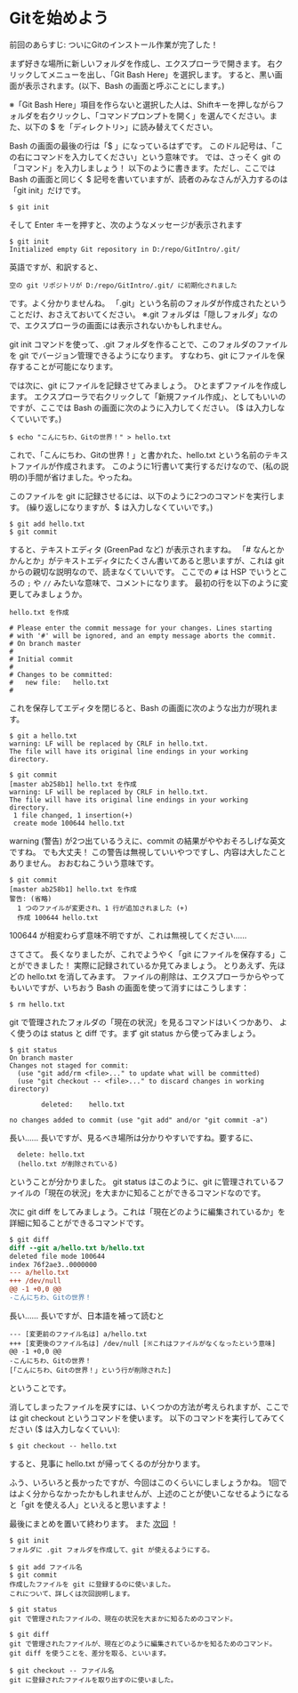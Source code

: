 # Gitを始めよう

前回のあらすじ: ついにGitのインストール作業が完了した！

まず好きな場所に新しいフォルダを作成し、エクスプローラで開きます。
右クリックしてメニューを出し、「Git Bash Here」を選択します。
すると、黒い画面が表示されます。(以下、Bash の画面と呼ぶことにします。)

※「Git Bash Here」項目を作らないと選択した人は、Shiftキーを押しながらフォルダを右クリックし、「コマンドプロンプトを開く」を選んでください。また、以下の $ を「ディレクトリ>」に読み替えてください。

Bash の画面の最後の行は「$ 」になっているはずです。
このドル記号は、「この右にコマンドを入力してください」という意味です。
では、さっそく git の「コマンド」を入力しましょう！
以下のように書きます。ただし、ここでは Bash の画面と同じく $ 記号を書いていますが、読者のみなさんが入力するのは「git init」だけです。

```
$ git init
```

そして Enter キーを押すと、次のようなメッセージが表示されます

```
$ git init
Initialized empty Git repository in D:/repo/GitIntro/.git/
```

英語ですが、和訳すると、

```
空の git リポジトリが D:/repo/GitIntro/.git/ に初期化されました
```

です。よく分かりませんね。
「.git」という名前のフォルダが作成されたということだけ、おさえておいてください。
※.git フォルダは「隠しフォルダ」なので、エクスプローラの画面には表示されないかもしれません。

git init コマンドを使って、.git フォルダを作ることで、このフォルダのファイルを git でバージョン管理できるようになります。
すなわち、git にファイルを保存することが可能になります。

では次に、git にファイルを記録させてみましょう。
ひとまずファイルを作成します。
エクスプローラで右クリックして「新規ファイル作成」、としてもいいのですが、ここでは Bash の画面に次のように入力してください。
($ は入力しなくていいです。)

```
$ echo "こんにちわ、Gitの世界！" > hello.txt
```

これで、「こんにちわ、Gitの世界！」と書かれた、hello.txt という名前のテキストファイルが作成されます。
このように1行書いて実行するだけなので、(私の説明の)手間が省けました。やったね。

このファイルを git に記録させるには、以下のように2つのコマンドを実行します。
(繰り返しになりますが、$ は入力しなくていいです。)

```
$ git add hello.txt
$ git commit
```

すると、テキストエディタ (GreenPad など) が表示されますね。
「# なんとかかんとか」がテキストエディタにたくさん書いてあると思いますが、これは git からの親切な説明なので、読まなくていいです。
ここでの `#` は HSP でいうところの `;` や `//` みたいな意味で、コメントになります。
最初の行を以下のように変更してみましょうか。

```
hello.txt を作成

# Please enter the commit message for your changes. Lines starting
# with '#' will be ignored, and an empty message aborts the commit.
# On branch master
#
# Initial commit
#
# Changes to be committed:
#	new file:   hello.txt
#
```

これを保存してエディタを閉じると、Bash の画面に次のような出力が現れます。

```
$ git a hello.txt
warning: LF will be replaced by CRLF in hello.txt.
The file will have its original line endings in your working directory.

$ git commit
[master ab258b1] hello.txt を作成
warning: LF will be replaced by CRLF in hello.txt.
The file will have its original line endings in your working directory.
 1 file changed, 1 insertion(+)
 create mode 100644 hello.txt
```

warning (警告) が2つ出ているうえに、commit の結果がややおそろしげな英文ですね。
でも大丈夫！
この警告は無視していいやつですし、内容は大したことありません。
おおむねこういう意味です。

```
$ git commit
[master ab258b1] hello.txt を作成
警告: (省略)
  1 つのファイルが変更され、1 行が追加されました (+)
  作成 100644 hello.txt
```

100644 が相変わらず意味不明ですが、これは無視してください……

さてさて。
長くなりましたが、これでようやく「git にファイルを保存する」ことができました！
実際に記録されているか見てみましょう。
とりあえず、先ほどの hello.txt を消してみます。
ファイルの削除は、エクスプローラからやってもいいですが、いちおう Bash の画面を使って消すにはこうします：

```
$ rm hello.txt
```

git で管理されたフォルダの「現在の状況」を見るコマンドはいくつかあり、
よく使うのは status と diff です。まず git status から使ってみましょう。

```
$ git status
On branch master
Changes not staged for commit:
  (use "git add/rm <file>..." to update what will be committed)
  (use "git checkout -- <file>..." to discard changes in working directory)

        deleted:    hello.txt

no changes added to commit (use "git add" and/or "git commit -a")
```

長い……
長いですが、見るべき場所は分かりやすいですね。要するに、

```
  delete: hello.txt
  (hello.txt が削除されている)
```

ということが分かりました。
git status はこのように、git に管理されているファイルの「現在の状況」を大まかに知ることができるコマンドなのです。

次に git diff をしてみましょう。これは「現在どのように編集されているか」を詳細に知ることができるコマンドです。

```diff
$ git diff
diff --git a/hello.txt b/hello.txt
deleted file mode 100644
index 76f2ae3..0000000
--- a/hello.txt
+++ /dev/null
@@ -1 +0,0 @@
-こんにちわ、Gitの世界！
```

長い……
長いですが、日本語を補って読むと

```
--- [変更前のファイル名は] a/hello.txt
+++ [変更後のファイル名は] /dev/null [※これはファイルがなくなったという意味]
@@ -1 +0,0 @@
-こんにちわ、Gitの世界！
[「こんにちわ、Gitの世界！」という行が削除された]
```

ということです。

消してしまったファイルを戻すには、いくつかの方法が考えられますが、ここでは git checkout というコマンドを使います。
以下のコマンドを実行してみてください ($ は入力しなくていい):

```
$ git checkout -- hello.txt
```

すると、見事に hello.txt が帰ってくるのが分かります。

ふう、いろいろと長かったですが、今回はこのくらいにしましょうかね。
1回ではよく分からなかったかもしれませんが、上述のことが使いこなせるようになると「git を使える人」といえると思いますよ！

最後にまとめを置いて終わります。
また [次回](chapter4.md) ！

```
$ git init
フォルダに .git フォルダを作成して、git が使えるようにする。

$ git add ファイル名
$ git commit
作成したファイルを git に登録するのに使いました。
これについて、詳しくは次回説明します。

$ git status
git で管理されたファイルの、現在の状況を大まかに知るためのコマンド。

$ git diff
git で管理されたファイルが、現在どのように編集されているかを知るためのコマンド。
git diff を使うことを、差分を取る、といいます。

$ git checkout -- ファイル名
git に登録されたファイルを取り出すのに使いました。
```
